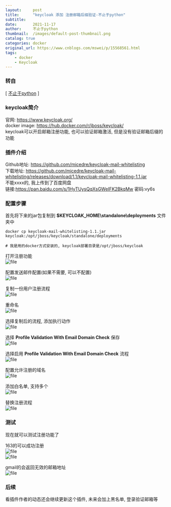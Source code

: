 ```yaml
---
layout:     post
title:      "keycloak 添加 注册邮箱后缀验证-不止于python"
subtitle:   
date:       2021-11-17
author:     不止于python
thumbnail:  /images/default-post-thumbnail.png
catalog: true
categories: docker
original_url: https://www.cnblogs.com/mswei/p/15568561.html
tags:
    - docker
    - Keycloak
---
```


### 转自

[ [不止于python](https://mp.weixin.qq.com/s/ddYokbH_fS-GWQNox-cjVw "不止于python") ]

### keycloak简介

官网: <https://www.keycloak.org/>  
docker image: <https://hub.docker.com/r/jboss/keycloak/>  
keycloak可以开启邮箱注册功能, 也可以验证邮箱激活, 但是没有验证邮箱后缀的功能

### 插件介绍

Github地址: <https://github.com/micedre/keycloak-mail-whitelisting>  
下载地址: <https://github.com/micedre/keycloak-mail-whitelisting/releases/download/1.1/keycloak-mail-whitelisting-1.1.jar>  
不能xxxx的, 我上传到了百度网盘  
链接:<https://pan.baidu.com/s/1HyTUysQqXsGWeIFK2BkqMw> 密码:vy6s

### 配置步骤

首先将下来的jar包复制到 **$KEYCLOAK\_HOME\standalone\deployments** 文件夹中

```
docker cp keycloak-mail-whitelisting-1.1.jar keycloak:/opt/jboss/keycloak/standalone/deployments

# 我是用的docker方式安装的, keycloak部署目录是/opt/jboss/keycloak
```

打开注册功能  
![file](/images/540f126e/1.png)

配置发送邮件配置(如果不需要, 可以不配置)  
![file](/images/540f126e/2.png)

复制一份用户注册流程  
![file](/images/540f126e/3.png)

重命名  
![file](/images/540f126e/4.png)

选择复制后的流程, 添加执行动作  
![file](/images/540f126e/5.png)

选择 **Profile Validation With Email Domain Check** 保存  
![file](/images/540f126e/6.png)

选择启用 **Profile Validation With Email Domain Check** 流程  
![file](/images/540f126e/7.png)

配置允许注册的域名  
![file](/images/540f126e/8.png)

添加白名单, 支持多个  
![file](/images/540f126e/9.png)

替换注册流程  
![file](/images/540f126e/10.png)

### 测试

现在就可以测试注册功能了

163的可以成功注册  
![file](/images/540f126e/11.png)  
![file](/images/540f126e/12.png)

gmail的会返回无效的邮箱地址  
![file](/images/540f126e/13.png)

### 后续

看插件作者的动态还会继续更新这个插件, 未来会加上黑名单, 登录验证邮箱等